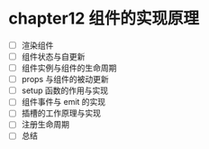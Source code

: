 # chapter12 组件的实现原理

- [ ] 渲染组件
- [ ] 组件状态与自更新
- [ ] 组件实例与组件的生命周期
- [ ] props 与组件的被动更新
- [ ] setup 函数的作用与实现
- [ ] 组件事件与 emit 的实现
- [ ] 插槽的工作原理与实现
- [ ] 注册生命周期
- [ ] 总结